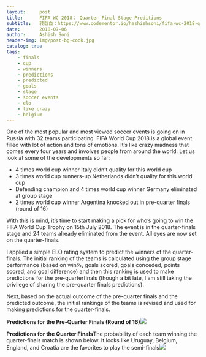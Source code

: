 ```yaml
---
layout:     post
title:      FIFA WC 2018： Quarter Final Stage Preditions
subtitle:   转载自：https://www.codementor.io/hashishsoni/fifa-wc-2018-quarter-final-stage-preditions-l6fw4o5cd
date:       2018-07-06
author:     Ashish Soni
header-img: img/post-bg-cook.jpg
catalog: true
tags:
    - finals
    - cup
    - winners
    - predictions
    - predicted
    - goals
    - stage
    - soccer events
    - elo
    - like crazy
    - belgium
---
```


One of the most popular and most viewed soccer events is going on in Russia with 32 teams participating. FIFA World Cup 2018 is a global event filled with lot of action and tons of emotions. It’s like crazy madness that comes every four years and involves people from around the world. Let us look at some of the developments so far:

> 

- 4 times world cup winner Italy didn’t quality for this world cup
- 3 times world cup runners-up Netherlands didn’t quality for this world cup
- Defending champion and 4 times world cup winner Germany eliminated at group stage
- 2 times world cup winner Argentina knocked out in pre-quarter finals (round of 16)



With this is mind, it’s time to start making a pick for who’s going to win the FIFA World Cup Trophy on 15th July 2018. The event is in the quarter-finals stage and 24 teams already eliminated from the event. All eyes are now set on the quarter-finals.

I applied a simple ELO rating system to predict the winners of the quarter-finals. The initial ranking of the teams is calculated using the group stage performance (based on win%, goals scored, goals conceded, points scored, and goal difference) and then this ranking is used to make predictions for the pre-quarterfinals (though a bit late, I am still taking the privilege of sharing the pre-quarter finals predictions).

Next, based on the actual outcome of the pre-quarter finals and the predicted outcome, the initial rankings of the teams is revised and used for making predictions for the quarter-finals.

**Predictions for the Pre-Quarter Finals (Round of 16)**![](https://process.filestackapi.com/cache=expiry:max/elEJhZ5rT7CVfh7C5Hak)


**Predictions for the Quarter Finals**The probability of each team winning the quarter-finals match is shown below. It looks like Uruguay, Belgium, England, and Croatia are the favorites to play the semi-finals![](https://process.filestackapi.com/cache=expiry:max/1lZzvLagTkWEL6uMEeFf)

